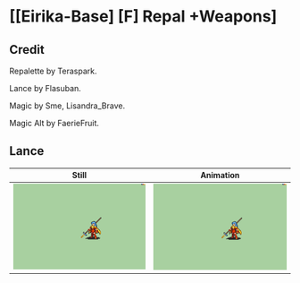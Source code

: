 # [\[Eirika-Base\] \[F\] Repal +Weapons]

## Credit

Repalette by Teraspark.

Lance by Flasuban.

Magic by Sme, Lisandra_Brave.

Magic Alt by FaerieFruit.
	
## Lance

| Still | Animation |
| :---: | :-------: |
| ![Lance still](./Lance_000.png) | ![Lance animation](./Lance.gif) |
